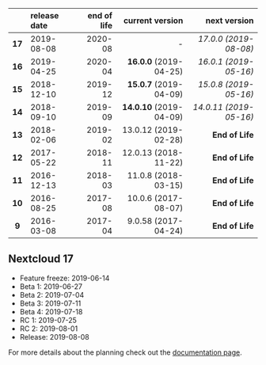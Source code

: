 

|        | release date      | end of life      | current version          | next version
|:------:|:------------------|-----------------:|-------------------------:|---------------------------:
| **17** | 2019-08-08        | 2020-08          | *-*                      | *17.0.0 (2019-08-08)*
| **16** | 2019-04-25        | 2020-04          | **16.0.0** (2019-04-25)  | *16.0.1 (2019-05-16)*
| **15** | 2018-12-10        | 2019-12          | **15.0.7** (2019-04-09)  | *15.0.8 (2019-05-16)*
| **14** | 2018-09-10        | 2019-09          | **14.0.10** (2019-04-09) | *14.0.11 (2019-05-16)*
| **13** | 2018-02-06        | 2019-02          | 13.0.12 (2019-02-28)     | **End of Life**
| **12** | 2017-05-22        | 2018-11          | 12.0.13 (2018-11-22)     | **End of Life**
| **11** | 2016-12-13        | 2018-03          | 11.0.8 (2018-03-15)      | **End of Life**
| **10** | 2016-08-25        | 2017-08          | 10.0.6 (2017-08-07)      | **End of Life**
|  **9** | 2016-03-08        | 2017-04          | 9.0.58 (2017-04-24)      | **End of Life**
 
## Nextcloud 17

* Feature freeze: 2019-06-14
* Beta 1: 2019-06-27
* Beta 2: 2019-07-04
* Beta 3: 2019-07-11
* Beta 4: 2019-07-18
* RC 1: 2019-07-25
* RC 2: 2019-08-01
* Release: 2019-08-08


For more details about the planning check out the [documentation page](https://docs.nextcloud.com/server/stable/admin_manual/release_schedule.html).